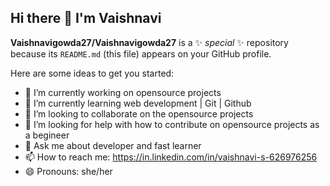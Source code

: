 ## Hi there 👋 I'm Vaishnavi


**Vaishnavigowda27/Vaishnavigowda27** is a ✨ _special_ ✨ repository because its `README.md` (this file) appears on your GitHub profile.

Here are some ideas to get you started:

- 🔭 I’m currently working on opensource projects
- 🌱 I’m currently learning web development | Git | Github
- 👯 I’m looking to collaborate on the opensource projects
- 🤔 I’m looking for help with how to contribute on opensource projects as a begineer
- 💬 Ask me about developer and fast learner
- 📫 How to reach me: https://in.linkedin.com/in/vaishnavi-s-626976256
- 😄 Pronouns: she/her


